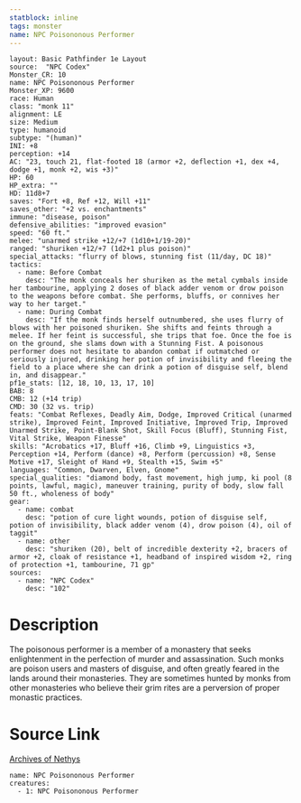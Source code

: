 ```yaml
---
statblock: inline
tags: monster
name: NPC Poisononous Performer
---
```

```statblock
layout: Basic Pathfinder 1e Layout
source:  "NPC Codex"
Monster_CR: 10
name: NPC Poisononous Performer
Monster_XP: 9600
race: Human
class: "monk 11"
alignment: LE
size: Medium
type: humanoid
subtype: "(human)"
INI: +8
perception: +14
AC: "23, touch 21, flat-footed 18 (armor +2, deflection +1, dex +4, dodge +1, monk +2, wis +3)"
HP: 60
HP_extra: ""
HD: 11d8+7
saves: "Fort +8, Ref +12, Will +11"
saves_other: "+2 vs. enchantments"
immune: "disease, poison"
defensive_abilities: "improved evasion"
speed: "60 ft."
melee: "unarmed strike +12/+7 (1d10+1/19-20)"
ranged: "shuriken +12/+7 (1d2+1 plus poison)"
special_attacks: "flurry of blows, stunning fist (11/day, DC 18)"
tactics:
  - name: Before Combat
    desc: "The monk conceals her shuriken as the metal cymbals inside her tambourine, applying 2 doses of black adder venom or drow poison to the weapons before combat. She performs, bluffs, or connives her way to her target."
  - name: During Combat
    desc: "If the monk finds herself outnumbered, she uses flurry of blows with her poisoned shuriken. She shifts and feints through a melee. If her feint is successful, she trips that foe. Once the foe is on the ground, she slams down with a Stunning Fist. A poisonous performer does not hesitate to abandon combat if outmatched or seriously injured, drinking her potion of invisibility and fleeing the field to a place where she can drink a potion of disguise self, blend in, and disappear."
pf1e_stats: [12, 18, 10, 13, 17, 10]
BAB: 8
CMB: 12 (+14 trip)
CMD: 30 (32 vs. trip)
feats: "Combat Reflexes, Deadly Aim, Dodge, Improved Critical (unarmed strike), Improved Feint, Improved Initiative, Improved Trip, Improved Unarmed Strike, Point-Blank Shot, Skill Focus (Bluff), Stunning Fist, Vital Strike, Weapon Finesse"
skills: "Acrobatics +17, Bluff +16, Climb +9, Linguistics +3, Perception +14, Perform (dance) +8, Perform (percussion) +8, Sense Motive +17, Sleight of Hand +9, Stealth +15, Swim +5"
languages: "Common, Dwarven, Elven, Gnome"
special_qualities: "diamond body, fast movement, high jump, ki pool (8 points, lawful, magic), maneuver training, purity of body, slow fall 50 ft., wholeness of body"
gear:
  - name: combat
    desc: "potion of cure light wounds, potion of disguise self, potion of invisibility, black adder venom (4), drow poison (4), oil of taggit"
  - name: other
    desc: "shuriken (20), belt of incredible dexterity +2, bracers of armor +2, cloak of resistance +1, headband of inspired wisdom +2, ring of protection +1, tambourine, 71 gp"
sources:
  - name: "NPC Codex"
    desc: "102"
```
# Description
The poisonous performer is a member of a monastery that seeks enlightenment in the perfection of murder and assassination. Such monks are poison users and masters of disguise, and often greatly feared in the lands around their monasteries. They are sometimes hunted by monks from other monasteries who believe their grim rites are a perversion of proper monastic practices.
# Source Link
[Archives of Nethys](https://aonprd.com/NPCDisplay.aspx?ItemName=Poisononous%20Performer)
```encounter-table
name: NPC Poisononous Performer
creatures:
  - 1: NPC Poisononous Performer
```
